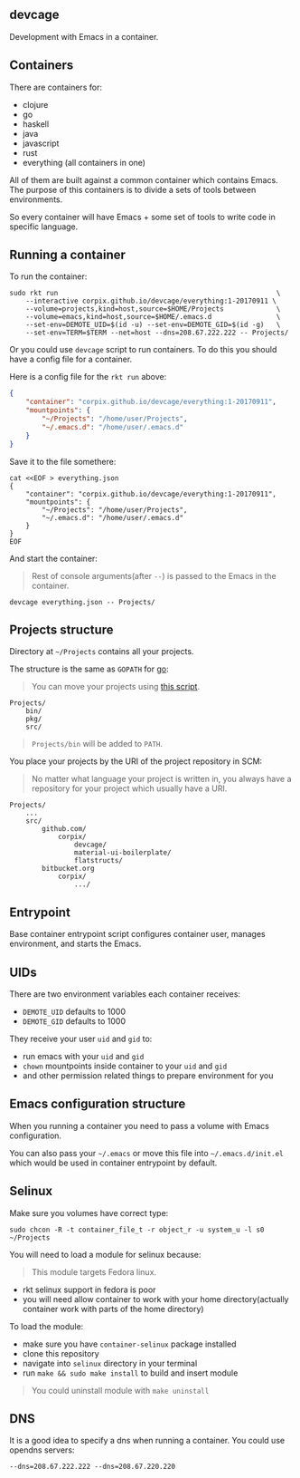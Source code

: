 devcage
--------------

Development with Emacs in a container.

## Containers

There are containers for:

- clojure
- go
- haskell
- java
- javascript
- rust
- everything (all containers in one)

All of them are built against a common container which contains Emacs.
The purpose of this containers is to divide a sets of tools between environments.

So every container will have Emacs + some set of tools to write code in specific language.

## Running a container

To run the container:

``` shell
sudo rkt run                                                      \
    --interactive corpix.github.io/devcage/everything:1-20170911 \
    --volume=projects,kind=host,source=$HOME/Projects             \
    --volume=emacs,kind=host,source=$HOME/.emacs.d                \
    --set-env=DEMOTE_UID=$(id -u) --set-env=DEMOTE_GID=$(id -g)   \
    --set-env=TERM=$TERM --net=host --dns=208.67.222.222 -- Projects/
```

Or you could use `devcage` script to run containers. To do this you should have a config file for a container.

Here is a config file for the `rkt run` above:

``` json
{
    "container": "corpix.github.io/devcage/everything:1-20170911",
    "mountpoints": {
        "~/Projects": "/home/user/Projects",
        "~/.emacs.d": "/home/user/.emacs.d"
    }
}
```

Save it to the file somethere:

``` shell
cat <<EOF > everything.json
{
    "container": "corpix.github.io/devcage/everything:1-20170911",
    "mountpoints": {
        "~/Projects": "/home/user/Projects",
        "~/.emacs.d": "/home/user/.emacs.d"
    }
}
EOF
```

And start the container:

> Rest of console arguments(after `--`) is passed to the Emacs in the container.

``` shell
devcage everything.json -- Projects/
```

## Projects structure

Directory at `~/Projects` contains all your projects.

The structure is the same as `GOPATH` for [go](https://golang.org/doc/code.html#GOPATH):

> You can move your projects using [this script](https://github.com/corpix/toolbox/blob/master/development/projects).

``` text
Projects/
    bin/
    pkg/
    src/
```

> `Projects/bin` will be added to `PATH`.

You place your projects by the URI of the project repository in SCM:

> No matter what language your project is written in,
> you always have a repository for your project which usually
> have a URI.

``` text
Projects/
    ...
    src/
        github.com/
            corpix/
                devcage/
                material-ui-boilerplate/
                flatstructs/
        bitbucket.org
            corpix/
                .../
```

## Entrypoint

Base container entrypoint script configures container user, manages environment, and starts the Emacs.

## UIDs

There are two environment variables each container receives:

- `DEMOTE_UID` defaults to 1000
- `DEMOTE_GID` defaults to 1000

They receive your user `uid` and `gid` to:

- run emacs with your `uid` and `gid`
- `chown` mountpoints inside container to your `uid` and `gid`
- and other permission related things to prepare environment for you

## Emacs configuration structure

When you running a container you need to pass a volume with Emacs configuration.

You can also pass your `~/.emacs` or move this file into `~/.emacs.d/init.el` which would be used in container entrypoint by default.


## Selinux

Make sure you volumes have correct type:

``` shell
sudo chcon -R -t container_file_t -r object_r -u system_u -l s0 ~/Projects
```

You will need to load a module for selinux because:

> This module targets Fedora linux.

- rkt selinux support in fedora is poor
- you will need allow container to work with your home directory(actually container work with parts of the home directory)

To load the module:

- make sure you have `container-selinux` package installed
- clone this repository
- navigate into `selinux` directory in your terminal
- run `make && sudo make install` to build and insert module

> You could uninstall module with `make uninstall`

## DNS

It is a good idea to specify a dns when running a container. You could use opendns servers:
``` text
--dns=208.67.222.222 --dns=208.67.220.220
```
